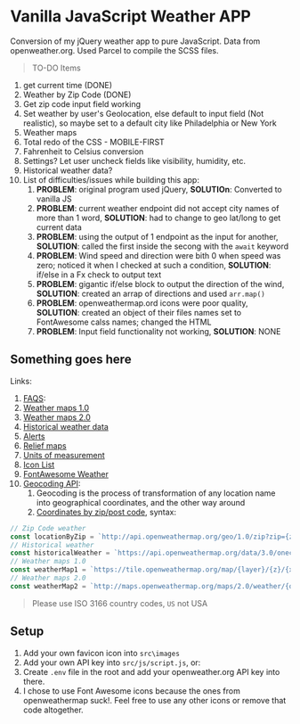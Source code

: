 # Vanilla JavaScript Weather APP

Conversion of my jQuery weather app to pure JavaScript. Data from openweather.org. Used Parcel to compile the SCSS files.

> TO-DO Items

1. get current time (DONE)
1. Weather by Zip Code (DONE)
1. Get zip code input field working
1. Set weather by user's Geolocation, else default to input field (Not realistic), so maybe set to a default city like Philadelphia or New York
1. Weather maps
1. Total redo of the CSS - MOBILE-FIRST
1. Fahrenheit to Celsius conversion
1. Settings? Let user uncheck fields like visibility, humidity, etc.
1. Historical weather data?
1. List of difficulties/issues while building this app:
   1. **PROBLEM**: original program used jQuery, **SOLUTIOn**: Converted to vanilla JS
   1. **PROBLEM**: current weather endpoint did not accept city names of more than 1 word, **SOLUTION**: had to change to geo lat/long to get current data
   1. **PROBLEM**: using the output of 1 endpoint as the input for another, **SOLUTION**: called the first inside the secong with the `await` keyword
   1. **PROBLEM**: Wind speed and direction were bith 0 when speed was zero; noticed it when I checked at such a condition, **SOLUTION**: if/else in a Fx check to output text
   1. **PROBLEM**: gigantic if/else block to output the direction of the wind, **SOLUTION**: created an arrap of directions and used `arr.map()`
   1. **PROBLEM**: openweathermap.ord icons were poor quality, **SOLUTION**: created an object of their files names set to FontAwesome calss names; changed the HTML
   1. **PROBLEM**: Input field functionality not working, **SOLUTION**: NONE

## Something goes here

Links:

1. [FAQS](https://openweathermap.org/faq):
1. [Weather maps 1.0](https://openweathermap.org/api/weathermaps)
1. [Weather maps 2.0](https://openweathermap.org/api/weather-map-2)
1. [Historical weather data](https://openweathermap.org/api/one-call-3#history)
1. [Alerts](https://openweathermap.org/api/one-call-3#how)
1. [Relief maps](https://openweathermap.org/api/relief)
1. [Units of measurement](https://openweathermap.org/weather-data)
1. [Icon List](https://openweathermap.org/weather-conditions#How-to-get-icon-URL)
1. [FontAwesome Weather](https://fontawesome.com/search?q=weather&o=r)
1. [Geocoding API](https://openweathermap.org/api/geocoding-api):
   1. Geocoding is the process of transformation of any location name into geographical coordinates, and the other way around
   1. [Coordinates by zip/post code](https://openweathermap.org/api/geocoding-api#direct_zip), syntax:

```js
// Zip Code weather
const locationByZip = `http://api.openweathermap.org/geo/1.0/zip?zip={zip code},{country code}&appid={API key}`;
// Historical weather
const historicalWeather = `https://api.openweathermap.org/data/3.0/onecall/timemachine?lat={lat}&lon={lon}&dt={time}&appid={API key}`;
// Weather maps 1.0
const weatherMap1 = `https://tile.openweathermap.org/map/{layer}/{z}/{x}/{y}.png?appid={API key}`;
// Weather maps 2.0
const weatherMap2 = `http://maps.openweathermap.org/maps/2.0/weather/{op}/{z}/{x}/{y}?appid={API key}`;
```

> Please use ISO 3166 country codes, `US` not USA

## Setup

1. Add your own favicon icon into `src\images`
1. Add your own API key into `src/js/script.js`, or:
1. Create `.env` file in the root and add your openweather.org API key into there.
1. I chose to use Font Awesome icons because the ones from openweathermap suck!. Feel free to use any other icons or remove that code altogether.
